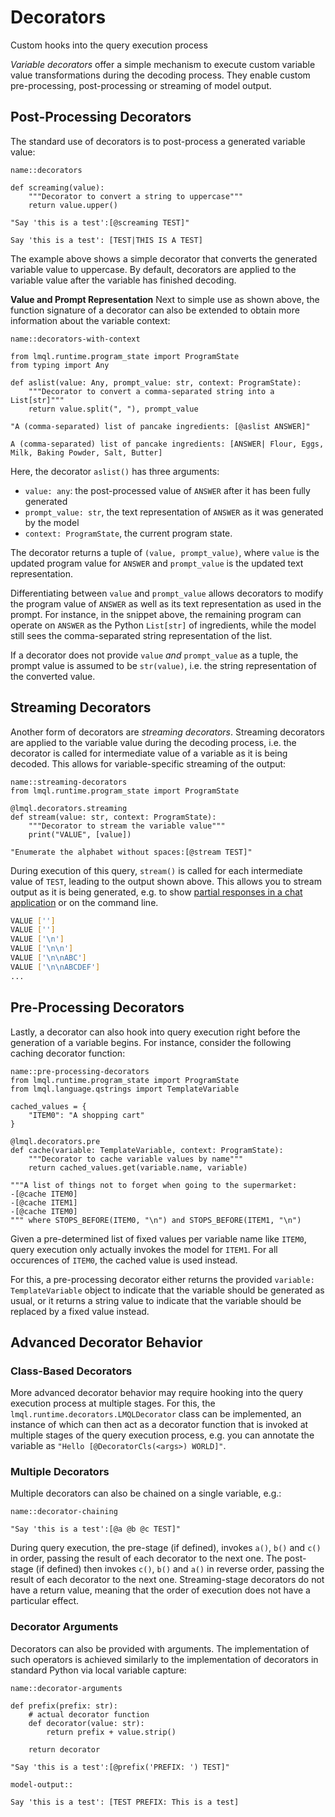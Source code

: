 # Decorators

<div class="subtitle">Custom hooks into the query execution process</div>

*Variable decorators* offer a simple mechanism to execute custom variable value transformations during the decoding process. They enable custom pre-processing, post-processing or streaming of model output.

## Post-Processing Decorators

The standard use of decorators is to post-process a generated variable value:

```{lmql}
name::decorators

def screaming(value):
    """Decorator to convert a string to uppercase"""
    return value.upper()

"Say 'this is a test':[@screaming TEST]"
```
```promptdown
Say 'this is a test': [TEST|THIS IS A TEST]
```

The example above shows a simple decorator that converts the generated variable value to uppercase. By default, decorators are applied to the variable value after the variable has finished decoding.

**Value and Prompt Representation** Next to simple use as shown above, the function signature of a decorator can also be extended to obtain more information about the variable context:

```{lmql}
name::decorators-with-context

from lmql.runtime.program_state import ProgramState
from typing import Any

def aslist(value: Any, prompt_value: str, context: ProgramState):
    """Decorator to convert a comma-separated string into a List[str]"""
    return value.split(", "), prompt_value

"A (comma-separated) list of pancake ingredients: [@aslist ANSWER]"
```
```promptdown
A (comma-separated) list of pancake ingredients: [ANSWER| Flour, Eggs, Milk, Baking Powder, Salt, Butter]
```

Here, the decorator `aslist()` has three arguments:
- `value: any`: the post-processed value of `ANSWER` after it has been fully generated
- `prompt_value: str`, the text representation of `ANSWER` as it was generated by the model
- `context: ProgramState`, the current program state.

The decorator returns a tuple of `(value, prompt_value)`, where `value` is the updated program value for `ANSWER` and `prompt_value` is the updated text representation.

Differentiating between `value` and `prompt_value` allows decorators to modify the program value of `ANSWER` as well as its text representation as used in the prompt. For instance, in the snippet above, the remaining program can operate on `ANSWER` as the Python `List[str]` of ingredients, while the model still sees the comma-separated string representation of the list.

If a decorator does not provide `value` _and_ `prompt_value` as a tuple, the prompt value is assumed to be `str(value)`, i.e. the string representation of the converted value.

## Streaming Decorators

Another form of decorators are *streaming decorators*. Streaming decorators are applied to the variable value during the decoding process, i.e. the decorator is called for intermediate value of a variable as it is being decoded. This allows for variable-specific streaming of the output:

```{lmql}
name::streaming-decorators
from lmql.runtime.program_state import ProgramState

@lmql.decorators.streaming
def stream(value: str, context: ProgramState):
    """Decorator to stream the variable value"""
    print("VALUE", [value])

"Enumerate the alphabet without spaces:[@stream TEST]"
```

During execution of this query, `stream()` is called for each intermediate value of `TEST`, leading to the output shown above. This allows you to stream output as it is being generated, e.g. to show [partial responses in a chat application](../lib/chat.md) or on the command line.

```bash
VALUE ['']
VALUE ['']
VALUE ['\n']
VALUE ['\n\n']
VALUE ['\n\nABC']
VALUE ['\n\nABCDEF']
...
```

## Pre-Processing Decorators

Lastly, a decorator can also hook into query execution right before the generation of a variable begins. For instance, consider the following caching decorator function:

```{lmql}
name::pre-processing-decorators
from lmql.runtime.program_state import ProgramState
from lmql.language.qstrings import TemplateVariable

cached_values = {
    "ITEM0": "A shopping cart"
}

@lmql.decorators.pre
def cache(variable: TemplateVariable, context: ProgramState):
    """Decorator to cache variable values by name"""
    return cached_values.get(variable.name, variable)

"""A list of things not to forget when going to the supermarket:
-[@cache ITEM0]
-[@cache ITEM1]
-[@cache ITEM0]
""" where STOPS_BEFORE(ITEM0, "\n") and STOPS_BEFORE(ITEM1, "\n")
```

Given a pre-determined list of fixed values per variable name like `ITEM0`, query execution only actually invokes the model for `ITEM1`. For all occurences of `ITEM0`, the cached value is used instead. 

For this, a pre-processing decorator either returns the provided `variable: TemplateVariable` object to indicate that the variable should be generated as usual, or it returns a string value to indicate that the variable should be replaced by a fixed value instead.

## Advanced Decorator Behavior
### Class-Based Decorators

More advanced decorator behavior may require hooking into the query execution process at multiple stages. For this, the `lmql.runtime.decorators.LMQLDecorator` class can be implemented, an instance of which can then act as a decorator function that is invoked at multiple stages of the query execution process, e.g. you can annotate the variable as `"Hello [@DecoratorCls(<args>) WORLD]"`.

### Multiple Decorators

Multiple decorators can also be chained on a single variable, e.g.:
    
```{lmql}
name::decorator-chaining

"Say 'this is a test':[@a @b @c TEST]"
```

During query execution, the pre-stage (if defined), invokes `a()`, `b()` and `c()` in order, passing the result of each decorator to the next one. The post-stage (if defined) then invokes `c()`, `b()` and `a()` in reverse order, passing the result of each decorator to the next one. Streaming-stage decorators do not have a return value, meaning that the order of execution does not have a particular effect.

### Decorator Arguments 

Decorators can also be provided with arguments. The implementation of such operators is achieved similarly to the implementation of decorators in standard Python via local variable capture:

```{lmql}
name::decorator-arguments

def prefix(prefix: str):
    # actual decorator function
    def decorator(value: str):
        return prefix + value.strip()
    
    return decorator

"Say 'this is a test':[@prefix('PREFIX: ') TEST]"

model-output::

Say 'this is a test': [TEST PREFIX: This is a test]
```